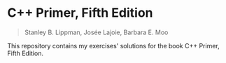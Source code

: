 # C++ Primer, Fifth Edition

> Stanley B. Lippman, Josée Lajoie, Barbara E. Moo

This repository contains my exercises' solutions for the book C++ Primer, Fifth Edition.
